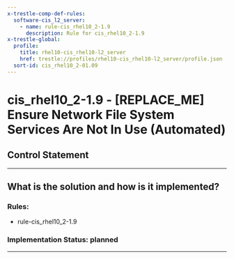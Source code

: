 ```yaml
---
x-trestle-comp-def-rules:
  software-cis_l2_server:
    - name: rule-cis_rhel10_2-1.9
      description: Rule for cis_rhel10_2-1.9
x-trestle-global:
  profile:
    title: rhel10-cis_rhel10-l2_server
    href: trestle://profiles/rhel10-cis_rhel10-l2_server/profile.json
  sort-id: cis_rhel10_2-01.09
---
```


# cis_rhel10_2-1.9 - \[REPLACE_ME\] Ensure Network File System Services Are Not In Use (Automated)

## Control Statement

______________________________________________________________________

## What is the solution and how is it implemented?

<!-- For implementation status enter one of: implemented, partial, planned, alternative, not-applicable -->

<!-- Note that the list of rules under ### Rules: is read-only and changes will not be captured after assembly to JSON -->

<!-- Add control implementation description here for control: cis_rhel10_2-1.9 -->

### Rules:

  - rule-cis_rhel10_2-1.9

### Implementation Status: planned

______________________________________________________________________
